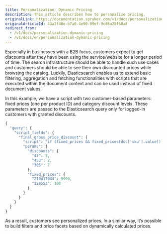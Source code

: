 ```yaml
---
title: Personalization- Dynamic Pricing
description: This article describes how to personalize pricing.
originalLink: https://documentation.spryker.com/v1/docs/personalization-dymanic-pricing
originalArticleId: 43a2f40e-b7a0-4e90-99ef-9c86a25f60a8
redirect_from:
  - /v1/docs/personalization-dymanic-pricing
  - /v1/docs/en/personalization-dymanic-pricing
---
```


Especially in businesses with a B2B focus, customers expect to get discounts after they have been using the service/website for a longer period of time. The search infrastructure should be able to handle such use cases and customers should be able to see their own discounted prices while browsing the catalog. Luckily, Elasticsearch enables us to extend basic filtering, aggregation and fetching functionalities with scripts that are executed within the document context and can be used instead of fixed document values.

In this example, we have a script with two customer-based parameters: fixed prices (one per product ID) and category discount levels. These parameters are passed to the Elasticsearch query only for logged-in customers with granted discounts.

```php
{
  "query": {
    "script_fields": {
      "final_gross_price_discount": {
        "script": "if (fixed_prices && fixed_prices[doc['sku'].value]) {return fixed_prices[doc['sku'].value]}; if(!discounts) {return}; def discount = 0; for (String i : doc['discount_categories']) {if(discounts[i] && discounts[i].value > discount) {discount = discounts[i].value{% raw %}}}{% endraw %}; if (discount > 0 && doc['prices.discount_gross_price_level_' + discount].value) {return doc['prices.discount_gross_price_level_' + discount].value}",
        "params": {
          "discounts": {
            "47": 5,
            "453": 2,
            "305": 7
          },
          "fixed_prices": {
            "210417044": 9999,
            "128553": 100
          }
        }
      }
    }
  }
}
```

As a result, customers see personalized prices. In a similar way, it’s possible to build filters and price facets based on dynamically calculated prices.
